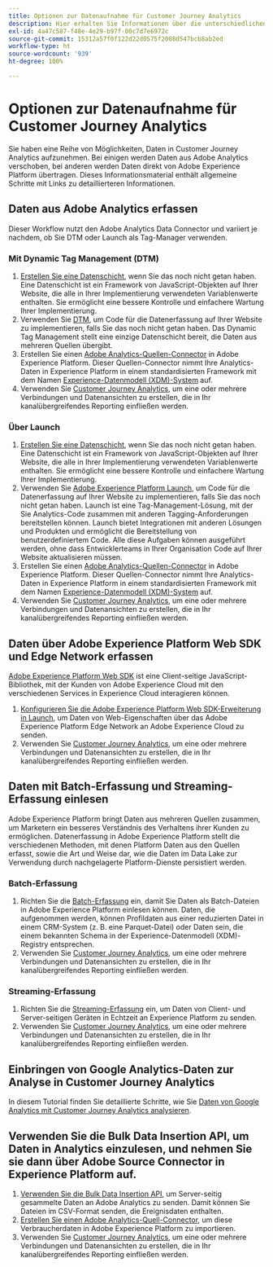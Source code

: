 ```yaml
---
title: Optionen zur Datenaufnahme für Customer Journey Analytics
description: Hier erhalten Sie Informationen über die unterschiedlichen Arten der Datenaufnahme für Customer Journey Analytics.
exl-id: 4a47c587-f48e-4e29-b97f-00c7d7e6972c
source-git-commit: 15312a57f0f122d22d0575f2008d547bcb8ab2ed
workflow-type: ht
source-wordcount: '939'
ht-degree: 100%

---
```


# Optionen zur Datenaufnahme für Customer Journey Analytics

Sie haben eine Reihe von Möglichkeiten, Daten in Customer Journey Analytics aufzunehmen. Bei einigen werden Daten aus Adobe Analytics verschoben, bei anderen werden Daten direkt von Adobe Experience Platform übertragen. Dieses Informationsmaterial enthält allgemeine Schritte mit Links zu detaillierteren Informationen.

## Daten aus Adobe Analytics erfassen

Dieser Workflow nutzt den Adobe Analytics Data Connector und variiert je nachdem, ob Sie DTM oder Launch als Tag-Manager verwenden.

### Mit Dynamic Tag Management (DTM)

1. [Erstellen Sie eine Datenschicht](https://experienceleague.adobe.com/docs/analytics/implementation/prepare/data-layer.html?lang=de), wenn Sie das noch nicht getan haben. Eine Datenschicht ist ein Framework von JavaScript-Objekten auf Ihrer Website, die alle in Ihrer Implementierung verwendeten Variablenwerte enthalten. Sie ermöglicht eine bessere Kontrolle und einfachere Wartung Ihrer Implementierung.
1. Verwenden Sie [DTM](https://experienceleague.adobe.com/docs/analytics/implementation/other/dtm/dtm-implementation-overview.html), um Code für die Datenerfassung auf Ihrer Website zu implementieren, falls Sie das noch nicht getan haben. Das Dynamic Tag Management stellt eine einzige Datenschicht bereit, die Daten aus mehreren Quellen übergibt.
1. Erstellen Sie einen [Adobe Analytics-Quellen-Connector](https://experienceleague.adobe.com/docs/experience-platform/sources/ui-tutorials/create/adobe-applications/analytics.html?lang=de) in Adobe Experience Platform. Dieser Quellen-Connector nimmt Ihre Analytics-Daten in Experience Platform in einem standardisierten Framework mit dem Namen [Experience-Datenmodell (XDM)-System](https://experienceleague.adobe.com/docs/experience-platform/xdm/home.html?lang=de) auf.
1. Verwenden Sie [Customer Journey Analytics](https://experienceleague.adobe.com/docs/analytics-platform/using/cja-overview/cja-getting-started.html?lang=de), um eine oder mehrere Verbindungen und Datenansichten zu erstellen, die in Ihr kanalübergreifendes Reporting einfließen werden.

### Über Launch

1. [Erstellen Sie eine Datenschicht](https://experienceleague.adobe.com/docs/analytics/implementation/prepare/data-layer.html?lang=de), wenn Sie das noch nicht getan haben. Eine Datenschicht ist ein Framework von JavaScript-Objekten auf Ihrer Website, die alle in Ihrer Implementierung verwendeten Variablenwerte enthalten. Sie ermöglicht eine bessere Kontrolle und einfachere Wartung Ihrer Implementierung.
1. Verwenden Sie [Adobe Experience Platform Launch](https://experienceleague.adobe.com/docs/analytics/implementation/launch/overview.html?lang=de), um Code für die Datenerfassung auf Ihrer Website zu implementieren, falls Sie das noch nicht getan haben. Launch ist eine Tag-Management-Lösung, mit der Sie Analytics-Code zusammen mit anderen Tagging-Anforderungen bereitstellen können. Launch bietet Integrationen mit anderen Lösungen und Produkten und ermöglicht die Bereitstellung von benutzerdefiniertem Code. Alle diese Aufgaben können ausgeführt werden, ohne dass Entwicklerteams in Ihrer Organisation Code auf Ihrer Website aktualisieren müssen.
1. Erstellen Sie einen [Adobe Analytics-Quellen-Connector](https://experienceleague.adobe.com/docs/experience-platform/sources/ui-tutorials/create/adobe-applications/analytics.html?lang=de) in Adobe Experience Platform. Dieser Quellen-Connector nimmt Ihre Analytics-Daten in Experience Platform in einem standardisierten Framework mit dem Namen [Experience-Datenmodell (XDM)-System](https://experienceleague.adobe.com/docs/experience-platform/xdm/home.html?lang=de) auf.
1. Verwenden Sie [Customer Journey Analytics](https://experienceleague.adobe.com/docs/analytics-platform/using/cja-overview/cja-getting-started.html?lang=de), um eine oder mehrere Verbindungen und Datenansichten zu erstellen, die in Ihr kanalübergreifendes Reporting einfließen werden.

## Daten über Adobe Experience Platform Web SDK und Edge Network erfassen

[Adobe Experience Platform Web SDK](https://experienceleague.adobe.com/docs/experience-platform/edge/home.html?lang=de) ist eine Client-seitige JavaScript-Bibliothek, mit der Kunden von Adobe Experience Cloud mit den verschiedenen Services in Experience Cloud interagieren können.

1. [Konfigurieren Sie die Adobe Experience Platform Web SDK-Erweiterung in Launch](https://experienceleague.adobe.com/docs/experience-platform/tags/extensions/adobe/sdk/overview.html?lang=de), um Daten von Web-Eigenschaften über das Adobe Experience Platform Edge Network an Adobe Experience Cloud zu senden.
1. Verwenden Sie [Customer Journey Analytics](https://experienceleague.adobe.com/docs/analytics-platform/using/cja-overview/cja-getting-started.html?lang=de), um eine oder mehrere Verbindungen und Datenansichten zu erstellen, die in Ihr kanalübergreifendes Reporting einfließen werden.

## Daten mit Batch-Erfassung und Streaming-Erfassung einlesen

Adobe Experience Platform bringt Daten aus mehreren Quellen zusammen, um Marketern ein besseres Verständnis des Verhaltens ihrer Kunden zu ermöglichen. Datenerfassung in Adobe Experience Platform stellt die verschiedenen Methoden, mit denen Platform Daten aus den Quellen erfasst, sowie die Art und Weise dar, wie die Daten im Data Lake zur Verwendung durch nachgelagerte Platform-Dienste persistiert werden.

### Batch-Erfassung

1. Richten Sie die [Batch-Erfassung](https://experienceleague.adobe.com/docs/experience-platform/ingestion/batch/overview.html?lang=de#batch) ein, damit Sie Daten als Batch-Dateien in Adobe Experience Platform einlesen können. Daten, die aufgenommen werden, können Profildaten aus einer reduzierten Datei in einem CRM-System (z. B. eine Parquet-Datei) oder Daten sein, die einem bekannten Schema in der Experience-Datenmodell (XDM)-Registry entsprechen.
1. Verwenden Sie [Customer Journey Analytics](https://experienceleague.adobe.com/docs/analytics-platform/using/cja-overview/cja-getting-started.html?lang=de), um eine oder mehrere Verbindungen und Datenansichten zu erstellen, die in Ihr kanalübergreifendes Reporting einfließen werden.

### Streaming-Erfassung

1. Richten Sie die [Streaming-Erfassung](https://experienceleague.adobe.com/docs/experience-platform/ingestion/streaming/overview.html?lang=de#streaming) ein, um Daten von Client- und Server-seitigen Geräten in Echtzeit an Experience Platform zu senden.
1. Verwenden Sie [Customer Journey Analytics](https://experienceleague.adobe.com/docs/analytics-platform/using/cja-overview/cja-getting-started.html?lang=de), um eine oder mehrere Verbindungen und Datenansichten zu erstellen, die in Ihr kanalübergreifendes Reporting einfließen werden.

## Einbringen von Google Analytics-Daten zur Analyse in Customer Journey Analytics

In diesem Tutorial finden Sie detaillierte Schritte, wie Sie [Daten von Google Analytics mit Customer Journey Analytics analysieren](https://experienceleague.adobe.com/docs/platform-learn/comprehensive-technical-tutorial/module16/ex5.html?lang=de#objectives).

## Verwenden Sie die Bulk Data Insertion API, um Daten in Analytics einzulesen, und nehmen Sie sie dann über Adobe Source Connector in Experience Platform auf.

1. [Verwenden Sie die Bulk Data Insertion API](https://www.adobe.io/apis/experiencecloud/analytics/docs.html#!AdobeDocs/analytics-2.0-apis/master/bdia.md), um Server-seitig gesammelte Daten an Adobe Analytics zu senden. Damit können Sie Dateien im CSV-Format senden, die Ereignisdaten enthalten.
1. [Erstellen Sie einen Adobe Analytics-Quell-Connector](https://experienceleague.adobe.com/docs/experience-platform/sources/ui-tutorials/create/adobe-applications/analytics.html?lang=de), um diese Verbraucherdaten in Adobe Experience Platform zu importieren.
1. Verwenden Sie [Customer Journey Analytics](https://experienceleague.adobe.com/docs/analytics-platform/using/cja-overview/cja-getting-started.html?lang=de), um eine oder mehrere Verbindungen und Datenansichten zu erstellen, die in Ihr kanalübergreifendes Reporting einfließen werden.
